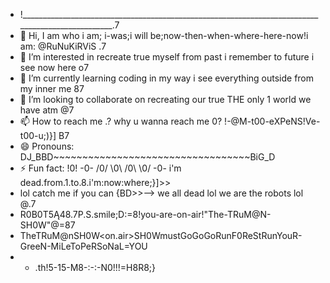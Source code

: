 - !_________________________________________________________________________________________________.7
- 👋 Hi, I am who i am; i-was;i will be;now-then-when-where-here-now!i am: @RuNuKiRViS                                                                  .7
- 👀 I’m interested in recreate true myself from past i remember to future i see now here o7
- 🌱 I’m currently learning coding in my way i see everything outside from my inner me    87
- 💞️ I’m looking to collaborate on recreating our true THE only 1 world we have atm       @7
- 📫 How to reach me .? why u wanna reach me 0? !-@M-t00-eXPeNS!Ve-t00-u;)}]              B7
- 😄 Pronouns: DJ_BBD~~~~~~~~~~~~~~~~~~~~~~~~~~~~~~~~~~BiG_D
- ⚡ Fun fact: !0! -0- /0/ \0\ /0\ \0/ -0- i'm dead.from.1.to.8.i'm:now:where;}]>>
- lol catch me if you can {BD>>--> we all dead lol we are the robots lol @.7 
- R0B0T5Ą48.7P.S.smile;D:=8!you-are-on-air!"The-TRuM@N-SH0W"@=87
- TheTRuM@nSH0W<on.air>SH0WmustGoGoGoRunF0ReStRunYouR-GreeN-MiLeToPeRSoNaL=YOU
- - .th!5-15-M8-:-:-N0!!!=H8R8;}
<!---
RuNuKiRViS/RuNuKiRViS is a ✨ special ✨ repository because its `README.md` (this file) appears on your GitHub profile.
You can click the Preview link to take a look at your changes.
--->
